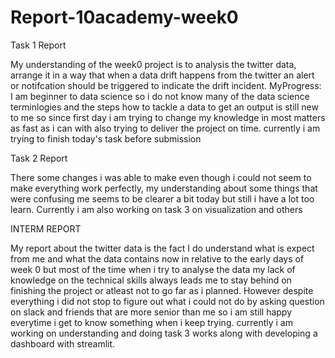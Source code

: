 
# Report-10academy-week0
Task 1 Report

My understanding of the week0 project is to analysis the twitter data, arrange it in a way that when a data drift happens from the twitter an alert or notifcation should be triggered to indicate the drift incident.
MyProgress: I am beginner to data science so i do not know many of the data science terminlogies and the steps how to tackle a data to get an output is still new to me so since first day i am trying to change my knowledge in most matters as fast as i can with also trying to deliver the project on time. currently i am trying to finish today's task before submission




<!-- Task 2 Report  -->
Task 2 Report

There some changes i was able to make even though i could not seem to make everything work perfectly, my understanding about some things that were confusing me seems to be clearer a bit today but still i have a lot too learn.
Currently i am also working on task 3 on visualization and others





<!-- Interm Report -->
INTERM REPORT

My report about the twitter data is the fact I do understand what is expect from me and what the data contains now in relative to the early days of week 0 but most of the time when i try to analyse the data my lack of knowledge on the technical skills always leads me to stay behind on finishing the project or atleast not to go far as i planned. However despite everything i did not stop to figure out what i could not do by asking question on slack and friends that are more senior than me so i am still happy everytime i get to know  something when i keep trying. currently i am working on understanding and doing task 3 works along with developing a dashboard with streamlit.
